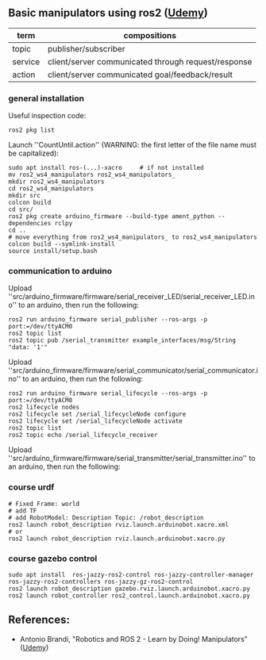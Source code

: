 ## Basic manipulators using ros2 (<a href="https://www.udemy.com/course/robotics-and-ros-2-learn-by-doing-manipulators/">Udemy</a>)

| term | compositions | 
| - | - | 
| topic | publisher/subscriber | 
| service | client/server communicated through request/response |
| action | client/server communicated goal/feedback/result |

### general installation

Useful inspection code:

    ros2 pkg list

Launch ''CountUntil.action'' (WARNING: the first letter of the file name must be capitalized):

    sudo apt install ros-(...)-xacro     # if not installed
    mv ros2_ws4_manipulators ros2_ws4_manipulators_
    mkdir ros2_ws4_manipulators
    cd ros2_ws4_manipulators
    mkdir src
    colcon build
    cd src/
    ros2 pkg create arduino_firmware --build-type ament_python --dependencies rclpy
    cd ..
    # move everything from ros2_ws4_manipulators_ to ros2_ws4_manipulators
    colcon build --symlink-install
    source install/setup.bash

### communication to arduino

Upload ''src/arduino_firmware/firmware/serial_receiver_LED/serial_receiver_LED.ino'' to an arduino, then run the following:
    
    ros2 run arduino_firmware serial_publisher --ros-args -p port:=/dev/ttyACM0
    ros2 topic list
    ros2 topic pub /serial_transmitter example_interfaces/msg/String "data: '1'"

Upload ''src/arduino_firmware/firmware/serial_communicator/serial_communicator.ino'' to an arduino, then run the following:

    ros2 run arduino_firmware serial_lifecycle --ros-args -p port:=/dev/ttyACM0
    ros2 lifecycle nodes
    ros2 lifecycle set /serial_lifecycleNode configure
    ros2 lifecycle set /serial_lifecycleNode activate
    ros2 topic list
    ros2 topic echo /serial_lifecycle_receiver

Upload ''src/arduino_firmware/firmware/serial_transmitter/serial_transmitter.ino'' to an arduino, then run the following:

### course urdf

    # Fixed Frame: world
    # add TF
    # add RobotModel: Description Topic: /robot_description
    ros2 launch robot_description rviz.launch.arduinobot.xacro.xml
    # or
    ros2 launch robot_description rviz.launch.arduinobot.xacro.py

### course gazebo control

    sudo apt install  ros-jazzy-ros2-control ros-jazzy-controller-manager ros-jazzy-ros2-controllers ros-jazzy-gz-ros2-control
    ros2 launch robot_description gazebo.rviz.launch.arduinobot.xacro.py
    ros2 launch robot_controller ros2_control.launch.arduinobot.xacro.py


## References:
- Antonio Brandi, "Robotics and ROS 2 - Learn by Doing! Manipulators" (<a href="https://www.udemy.com/course/robotics-and-ros-2-learn-by-doing-manipulators/">Udemy</a>)

